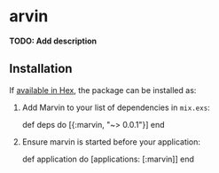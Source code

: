 # arvin

**TODO: Add description**

## Installation

If [available in Hex](https://hex.pm/docs/publish), the package can be installed as:

  1. Add Marvin to your list of dependencies in `mix.exs`:

        def deps do
          [{:marvin, "~> 0.0.1"}]
        end

  2. Ensure marvin is started before your application:

        def application do
          [applications: [:marvin]]
        end
